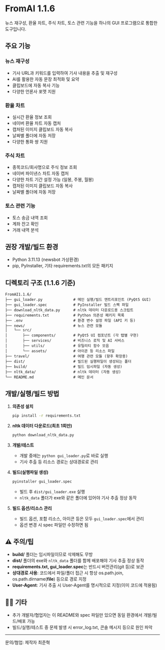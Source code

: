 # FromAI 1.1.6

뉴스 재구성, 환율 차트, 주식 차트, 토스 관련 기능을 하나의 GUI 프로그램으로 통합한 도구입니다.

## 주요 기능

### 뉴스 재구성
- 기사 URL과 키워드를 입력하여 기사 내용을 추출 및 재구성
- AI를 활용한 자동 문장 최적화 및 요약
- 클립보드에 자동 복사 기능
- 다양한 언론사 포맷 지원

### 환율 차트
- 실시간 환율 정보 조회
- 네이버 환율 차트 자동 캡처
- 캡처된 이미지 클립보드 자동 복사
- 날짜별 폴더에 자동 저장
- 다양한 통화 쌍 지원

### 주식 차트
- 종목코드/회사명으로 주식 정보 조회
- 네이버 파이낸스 차트 자동 캡처
- 다양한 차트 기간 설정 가능 (일봉, 주봉, 월봉)
- 캡처된 이미지 클립보드 자동 복사
- 날짜별 폴더에 자동 저장

### 토스 관련 기능
- 토스 송금 내역 조회
- 계좌 잔고 확인
- 거래 내역 분석

## 권장 개발/빌드 환경
- Python 3.11.13 (newsbot 가상환경)
- pip, PyInstaller, 기타 requirements.txt의 모든 패키지

## 디렉토리 구조 (1.1.6 기준)

```
FromAI1.1.6/
├── gui_loader.py              # 메인 실행/빌드 엔트리포인트 (PyQt5 GUI)
├── gui_loader.spec            # PyInstaller 빌드 스펙 파일
├── download_nltk_data.py      # nltk 데이터 다운로드용 스크립트
├── requirements.txt           # Python 의존성 패키지 목록
├── .env                       # 환경 변수 설정 파일 (API 키 등)
├── news/                      # 뉴스 관련 모듈
│   └── src/
│       ├── components/        # PyQt5 UI 컴포넌트 (각 탭별 구현)
│       ├── services/          # 비즈니스 로직 및 AI 서비스
│       ├── utils/             # 유틸리티 함수 모음
│       └── assets/            # 아이콘 등 리소스 파일
├── travel/                    # 여행 관련 모듈 (향후 확장용)
├── dist/                      # 빌드된 실행파일이 생성되는 폴더
├── build/                     # 빌드 임시파일 (자동 생성)
├── nltk_data/                 # nltk 데이터 (자동 생성)
└── README.md                  # 메인 문서
```

## 개발/실행/빌드 방법

1. **의존성 설치**
   ```bash
   pip install -r requirements.txt
   ```

2. **nltk 데이터 다운로드(최초 1회만)**
   ```bash
   python download_nltk_data.py
   ```

3. **개발/테스트**
   - 개발 중에는 `python gui_loader.py`로 바로 실행
   - 기사 추출 등 리소스 경로는 상대경로로 관리

4. **빌드(실행파일 생성)**
   ```bash
   pyinstaller gui_loader.spec
   ```
   - 빌드 후 `dist/gui_loader.exe` 실행
   - `nltk_data` 폴더가 exe와 같은 폴더에 있어야 기사 추출 정상 동작

5. **빌드 옵션/리소스 관리**
   - 빌드 옵션, 포함 리소스, 아이콘 등은 모두 `gui_loader.spec`에서 관리
   - 옵션 변경 시 spec 파일만 수정하면 됨

## ⚠️ 주의/팁
- **build/** 폴더는 임시파일이므로 삭제해도 무방
- **dist/** 폴더의 exe와 `nltk_data` 폴더를 함께 배포해야 기사 추출 정상 동작
- **requirements.txt, gui_loader.spec**는 반드시 버전관리(git 등)로 보관
- **상대경로 사용**: 코드에서 파일/폴더 접근 시 항상 os.path.join, os.path.dirname(__file__) 등으로 경로 지정
- **User-Agent**: 기사 추출 시 User-Agent를 명시적으로 지정(이미 코드에 적용됨)

## 👨‍💻 기타
- 추가 개발자/협업자는 이 README와 spec 파일만 있으면 동일 환경에서 개발/빌드/배포 가능
- 빌드/실행/테스트 중 문제 발생 시 error_log.txt, 콘솔 메시지 등으로 원인 파악

---

문의/협업: 제작자 최준혁 